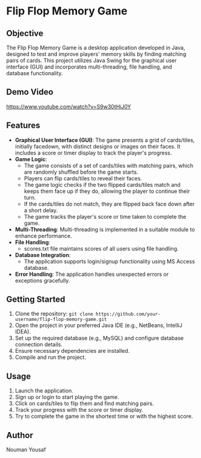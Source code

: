 # Flip Flop Memory Game

## Objective
The Flip Flop Memory Game is a desktop application developed in Java, designed to test and improve players' memory skills by finding matching pairs of cards. This project utilizes Java Swing for the graphical user interface (GUI) and incorporates multi-threading, file handling, and database functionality.

## Demo Video
https://www.youtube.com/watch?v=S9w30tHiJ0Y

## Features
- **Graphical User Interface (GUI)**: The game presents a grid of cards/tiles, initially facedown, with distinct designs or images on their faces. It includes a score or timer display to track the player's progress.
- **Game Logic**: 
  - The game consists of a set of cards/tiles with matching pairs, which are randomly shuffled before the game starts.
  - Players can flip cards/tiles to reveal their faces.
  - The game logic checks if the two flipped cards/tiles match and keeps them face up if they do, allowing the player to continue their turn.
  - If the cards/tiles do not match, they are flipped back face down after a short delay.
  - The game tracks the player's score or time taken to complete the game.
- **Multi-Threading**: Multi-threading is implemented in a suitable module to enhance performance.
- **File Handling**: 
  - scores.txt file maintains scores of all users using file handling.
- **Database Integration**: 
  - The application supports login/signup functionality using MS Access database.
- **Error Handling**: The application handles unexpected errors or exceptions gracefully.

## Getting Started
1. Clone the repository: `git clone https://github.com/your-username/flip-flop-memory-game.git`
2. Open the project in your preferred Java IDE (e.g., NetBeans, IntelliJ IDEA).
3. Set up the required database (e.g., MySQL) and configure database connection details.
4. Ensure necessary dependencies are installed.
5. Compile and run the project.

## Usage
1. Launch the application.
2. Sign up or login to start playing the game.
3. Click on cards/tiles to flip them and find matching pairs.
4. Track your progress with the score or timer display.
5. Try to complete the game in the shortest time or with the highest score.


## Author
Nouman Yousaf
